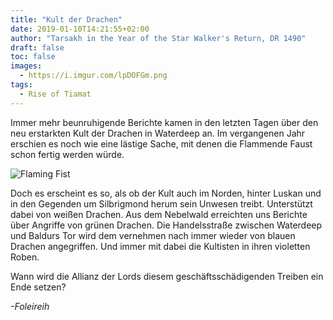 ```yaml
---
title: "Kult der Drachen"
date: 2019-01-10T14:21:55+02:00
author: "Tarsakh in the Year of the Star Walker's Return, DR 1490"
draft: false
toc: false
images: 
  - https://i.imgur.com/lpDOFGm.png
tags: 
  - Rise of Tiamat
---
```


Immer mehr beunruhigende Berichte kamen in den letzten Tagen über den neu erstarkten Kult der Drachen in Waterdeep an. Im vergangenen Jahr erschien es noch wie eine lästige Sache, mit denen die Flammende Faust schon fertig werden würde.

![Flaming Fist](https://i.imgur.com/lpDOFGm.png)

Doch es erscheint es so, als ob der Kult auch im Norden, hinter Luskan und in den Gegenden um Silbrigmond herum sein Unwesen treibt. Unterstützt dabei von weißen Drachen. Aus dem Nebelwald erreichten uns Berichte über Angriffe von grünen Drachen. Die Handelsstraße zwischen Waterdeep und Baldurs Tor wird dem vernehmen nach immer wieder von blauen Drachen angegriffen. Und immer mit dabei die Kultisten in ihren violetten Roben.

Wann wird die Allianz der Lords diesem geschäftsschädigenden Treiben ein Ende setzen?

_-Foleireih_
